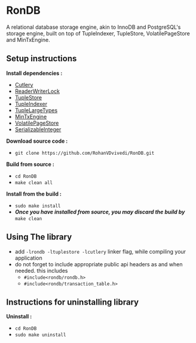 # RonDB
A relational database storage engine, akin to InnoDB and PostgreSQL's storage engine, built on top of TupleIndexer, TupleStore, VolatilePageStore and MinTxEngine.

## Setup instructions
**Install dependencies :**
 * [Cutlery](https://github.com/RohanVDvivedi/Cutlery)
 * [ReaderWriterLock](https://github.com/RohanVDvivedi/ReaderWriterLock)
 * [TupleStore](https://github.com/RohanVDvivedi/TupleStore)
 * [TupleIndexer](https://github.com/RohanVDvivedi/TupleIndexer)
 * [TupleLargeTypes](https://github.com/RohanVDvivedi/TupleLargeTypes)
 * [MinTxEngine](https://github.com/RohanVDvivedi/MinTxEngine)
 * [VolatilePageStore](https://github.com/RohanVDvivedi/VolatilePageStore)
 * [SerializableInteger](https://github.com/RohanVDvivedi/SerializableInteger)

**Download source code :**
 * `git clone https://github.com/RohanVDvivedi/RonDB.git`

**Build from source :**
 * `cd RonDB`
 * `make clean all`

**Install from the build :**
 * `sudo make install`
 * ***Once you have installed from source, you may discard the build by*** `make clean`

## Using The library
 * add `-lrondb -ltuplestore -lcutlery` linker flag, while compiling your application
 * do not forget to include appropriate public api headers as and when needed. this includes
   * `#include<rondb/rondb.h>`
   * `#include<rondb/transaction_table.h>`

## Instructions for uninstalling library

**Uninstall :**
 * `cd RonDB`
 * `sudo make uninstall`
